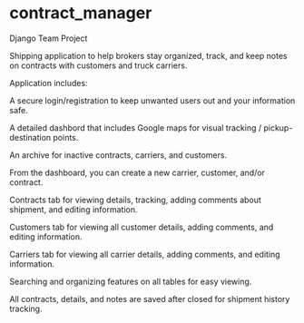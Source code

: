 # contract_manager
Django Team Project

Shipping application to help brokers stay organized, track, and keep notes on contracts with customers and truck carriers. 

Application includes:

A secure login/registration to keep unwanted users out and your information safe.

A detailed dashbord that includes Google maps for visual tracking / pickup-destination points.

An archive for inactive contracts, carriers, and customers.

From the dashboard, you can create a new carrier, customer, and/or contract.

Contracts tab for viewing details, tracking, adding comments about shipment, and editing information.

Customers tab for viewing all customer details, adding comments, and editing information.

Carriers tab for viewing all carrier details, adding comments, and editing information.

Searching and organizing features on all tables for easy viewing.

All contracts, details, and notes are saved after closed for shipment history tracking. 
